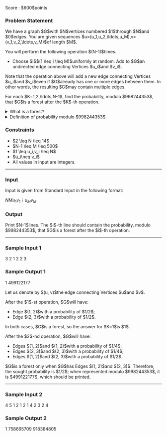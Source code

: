 
<div>

<span>

<span>

<p>
Score : $600$points
</p>

<div>

<section>

### **Problem Statement**

<p>
We have a graph $G$with $N$vertices numbered $1$through $N$and $0$edges.  You are given sequences $u=(u_1,u_2,\ldots,u_M),v=(v_1,v_2,\ldots,v_M)$of length $M$.
</p>

<p>
You will perform the following operation $(N-1)$times.
</p>

<ul>

<li>
Choose $i$$(1 \leq i \leq M)$uniformly at random.  Add to $G$an undirected edge connecting Vertices $u_i$and $v_i$.
</li>

</ul>

<p>
Note that the operation above will add a new edge connecting Vertices $u_i$and $v_i$even if $G$already has one or more edges between them.  In other words, the resulting $G$may contain multiple edges.
</p>

<p>
For each $K=1,2,\ldots,N-1$, find the probability, modulo $998244353$, that $G$is a forest after the $K$-th operation.
</p>

<details>

<summary>
What is a forest?
</summary>

<p>
An undirected graph without a cycle is called a forest.  A forest is not necessarily connected.
</p>

</details>

<details>

<summary>
Definition of probability modulo $998244353$
</summary>

<p>
We can prove that the sought probability is always a rational number.  Moreover, under the Constraints of this problem, it is guaranteed that, when the sought probability is represented by an irreducible fraction $\frac{y}{x}$, $x$is indivisible by $998244353$.
</p>

<p>
Then, we can uniquely determine an integer $z$between $0$and $998244352$(inclusive) such that $xz \equiv y \pmod{998244353}$.  Print this $z$.
</p>

</details>

</section>

</div>

<div>

<section>

### **Constraints**

<ul>

<li>
$2 \leq N \leq 14$
</li>

<li>
$N-1 \leq M \leq 500$
</li>

<li>
$1 \leq u_i,v_i \leq N$
</li>

<li>
$u_i\neq v_i$
</li>

<li>
All values in input are integers.
</li>

</ul>

</section>

</div>

---

<div>

<div>

<section>

### **Input**

<p>
Input is given from Standard Input in the following format:
</p>

<div>

$N$$M$$u_1$$v_1$$\vdots$$u_M$$v_M$
</div>

</section>

</div>

<div>

<section>

### **Output**

<p>
Print $N-1$lines.  The $i$-th line should contain the probability, modulo $998244353$, that $G$is a forest after the $i$-th operation.
</p>

</section>

</div>

</div>

---

<div>

<section>

### **Sample Input 1**

<div>

3 2
1 2
2 3

</div>

</section>

</div>

<div>

<section>

### **Sample Output 1**

<div>

1
499122177

</div>

<p>
Let us denote by $(u, v)$the edge connecting Vertices $u$and $v$.
</p>

<p>
After the $1$-st operation, $G$will have:
</p>

<ul>

<li>
Edge $(1, 2)$with a probability of $1/2$;
</li>

<li>
Edge $(2, 3)$with a probability of $1/2$.
</li>

</ul>

<p>
In both cases, $G$is a forest, so the answer for $K=1$is $1$.
</p>

<p>
After the $2$-nd operation, $G$will have:
</p>

<ul>

<li>
Edges $(1, 2)$and $(1, 2)$with a probability of $1/4$;
</li>

<li>
Edges $(2, 3)$and $(2, 3)$with a probability of $1/4$;
</li>

<li>
Edges $(1, 2)$and $(2, 3)$with a probability of $1/2$.
</li>

</ul>

<p>
$G$is a forest only when $G$has Edges $(1, 2)$and $(2, 3)$.  Therefore, the sought probability is $1/2$; when represented modulo $998244353$, it is $499122177$, which should be printed.
</p>

</section>

</div>

---

<div>

<section>

### **Sample Input 2**

<div>

4 5
1 2
1 2
1 4
2 3
2 4

</div>

</section>

</div>

<div>

<section>

### **Sample Output 2**

<div>

1
758665709
918384805

</div>

</section>

</div>

</span>

</span>

</div>
